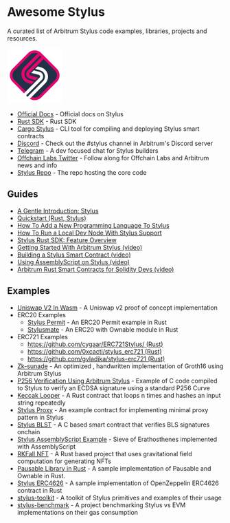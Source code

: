 # Awesome Stylus
A curated list of Arbitrum Stylus code examples, libraries, projects and resources.

<img src="./Arbitrum_Stylus-Logomark.svg" width="128" height="128" />

- [Official Docs](https://docs.arbitrum.io/stylus/stylus-gentle-introduction) - Official docs on Stylus
- [Rust SDK](https://github.com/OffchainLabs/stylus-sdk-rs) - Rust SDK
- [Cargo Stylus](https://github.com/OffchainLabs/cargo-stylus) - CLI tool for compiling and deploying Stylus smart contracts
- [Discord](https://discord.gg/arbitrum) - Check out the #stylus channel in Arbitrum's Discord server
- [Telegram](https://t.me/arbitrum_stylus) - A dev focused chat for Stylus builders
- [Offchain Labs Twitter](https://twitter.com/OffchainLabs) - Follow along for Offchain Labs and Arbitrum news and info
- [Stylus Repo](https://github.com/OffchainLabs/stylus) - The repo hosting the core code

## Guides
- [A Gentle Introduction: Stylus](https://docs.arbitrum.io/stylus/stylus-gentle-introduction)
- [Quickstart (Rust, Stylus)](https://docs.arbitrum.io/stylus/stylus-quickstart)
- [How To Add a New Programming Language To Stylus](https://docs.arbitrum.io/stylus/how-tos/adding-support-for-new-languages)
- [How To Run a Local Dev Node With Stylus Support](https://docs.arbitrum.io/stylus/how-tos/local-stylus-dev-node)
- [Stylus Rust SDK: Feature Overview](https://docs.arbitrum.io/stylus/reference/rust-sdk-guide)
- [Getting Started With Arbitrum Stylus (video)](https://www.youtube.com/watch?v=CF1hLTGnByM)
- [Building a Stylus Smart Contract (video)](https://www.youtube.com/watch?v=DJjpPWuGKq0)
- [Using AssemblyScript on Stylus (video)](https://www.youtube.com/watch?v=FdFvZeqeSBI)
- [Arbitrum Rust Smart Contracts for Solidity Devs (video)](https://www.youtube.com/watch?v=_Z27pN-U0N0)

## Examples
- [Uniswap V2 In Wasm](https://github.com/evmcheb/univ2-wasm) - A Uniswap v2 proof of concept implementation
- ERC20 Examples
  - [Stylus Permit](https://github.com/prestwich/stylus-permit) - An ERC20 Permit example in Rust
  - [Stylusmate](https://github.com/DeVazzi/stylusmate) - An ERC20 with Ownable module in Rust
- ERC721 Examples
  - [https://github.com/cygaar/ERC721Stylus/ (Rust)](https://github.com/cygaar/ERC721Stylus/)
  - [https://github.com/0xcacti/stylus_erc721 (Rust)](https://github.com/0xcacti/stylus_erc721)
  - [https://github.com/gvladika/stylus-erc721 (Rust)](https://github.com/gvladika/stylus-erc721/tree/main)
- [Zk-sunade](https://github.com/supernovahs/zk-sunade) - An optimized , handwritten implementation of Groth16 using Arbitrum Stylus
- [P256 Verification Using Arbitrum Stylus](https://github.com/jake-nyquist/stylus-p256-example) - Example of C code compiled to Stylus to verify an ECDSA signature using a standard P256 Curve
- [Keccak Looper](https://gist.github.com/cygaar/ee3cf1d1f98a57369717c9d91e076fd1) - A Rust contract that loops n times and hashes an input string repeatedly
- [Stylus Proxy](https://github.com/byteZorvin/stylus-proxy) - An example contract for implementing minimal proxy pattern in Stylus
- [Stylus BLST](https://github.com/rauljordan/stylus-blst) - A C based smart contract that verifies BLS signatures onchain
- [Stylus AssemblyScript Example](https://github.com/OffchainLabs/stylus-as-example) - Sieve of Erathosthenes implemented with AssemblyScript
- [RKFall NFT](https://github.com/yahgwai/rkfall-nft/) - A Rust based project that uses gravitational field computation for generating NFTs
- [Pausable Library in Rust](https://github.com/ggonzalez94/stylus-pausable) - A sample implementation of Pausable and Ownable in Rust.
- [Stylus ERC4626](https://github.com/solidoracle/erc4626-rs) - A sample implementation of OpenZeppelin ERC4626 contract in Rust
- [stylus-toolkit](https://github.com/LimeChain/stylus-toolkit) - A toolkit of Stylus primitives and examples of their usage
- [stylus-benchmark](https://github.com/Daniel-K-Ivanov/stylus-benchmark) - A project benchmarking Stylus vs EVM implementations on their gas consumption
